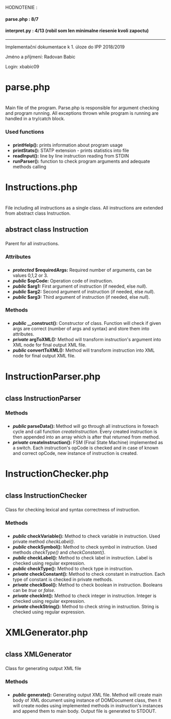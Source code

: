 HODNOTENIE : 
#### parse.php : 8/7
#### interpret.py : 4/13 (robil som len minimalne riesenie kvoli zapoctu)

--------------------------------------------------------

Implementační dokumentace k 1. úloze do IPP 2018/2019

Jméno a příjmení: Radovan Babic

Login: xbabic09


# parse.php <h1>
Main file of the program. Parse.php is responsible for argument checking and program running.
All exceptions thrown while program is running are handled in a try/catch block.
### Used functions <h3>
* **printHelp():**              prints information about program usage
* **printStats():**             STATP extension - prints statistics into file
* **readInput():**              line by line instruction reading from STDIN
* **runParser():**              function to check program arguments and adequate methods calling


# Instructions.php <h1>
File including all instructions as a single class. All instructions are extended from abstract class Instruction.

## abstract class Instruction <h3>
Parent for all instructions.

### Attributes <h3>
* ***protected* $requiredArgs:**  Required number of arguments, can be values 0,1,2 or 3.
* ***public* $opCode:**           Operation code of instruction.
* ***public* $arg1:**             First argument of instruction (if needed, else *null*).
* ***public* $arg2:**             Second argument of instruction (if needed, else *null*).
* ***public* $arg3:**             Third argument of instruction (if needed, else *null*).

### Methods <h3>
* ***public* __construct():**     Constructor of class. Function will check if given args are correct (number of args and syntax)
                                  and store them into attributes.
* ***private* argToXML():**       Method will transform instruction's argument into XML node for final output XML file.
* ***public* convertToXML():**    Method will transform instruction into XML node for final output XML file.

# InstructionParser.php <h1>

##  class InstructionParser <h3>

### Methods <h3>
* ***public* parseData():**       Method will go through all instructions in foreach cycle and call function *createInstruction*.
                                  Every created instruction is then appended into an array which is after that returned from method.      
* ***private* createInstruction():**    FSM (Final State Machine) implemented as a switch. Each instruction's opCode is checked and in case of 
                                  known and correct opCode, new instance of instruction is created.

# InstructionChecker.php <h1>

##  class InstructionChecker <h3>

Class for checking lexical and syntax correctness of instruction.

### Methods <h3>
* ***public* checkVariable():**   Method to check variable in instruction. Used private method *checkLabel()*.
* ***public* checkSymbol():**     Method to check symbol in instruction. Used methods *checkType()* and *checkConstant()*.
* ***public* checkLabel():**      Method to check label in instruction. Label is checked using regular expression.
* ***public* checkType():**       Method to check type in instruction.
* ***private* checkConstant():**  Method to check constant in instruction. Each type of constant is checked in private methods.
* ***private* checkBool():**      Method to check boolean in instruction. Booleans can be *true* or *false*.
* ***private* checkInt():**       Method to check integer in instruction. Integer is checked using regular expression.
* ***private* checkString():**    Method to check string in instruction. String is checked using regular expression.

# XMLGenerator.php <h1>

##  class XMLGenerator <h3>

Class for generating output XML file

### Methods <h3>
* ***public* generate():**        Generating output XML file. Method will create main body of XML document using instance of DOMDocument class,
                                  then it will create nodes using implemented methods in instruction's instances and append them to main body.
                                  Output file is generated to STDOUT.
